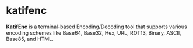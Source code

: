 # katifenc
**KatifEnc** is a terminal-based Encoding/Decoding tool that supports various encoding schemes like Base64, Base32, Hex, URL, ROT13, Binary, ASCII, Base85, and HTML.

